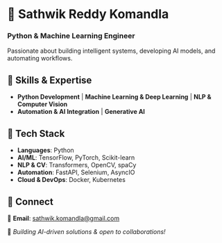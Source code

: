# 🚀 Sathwik Reddy Komandla
### **Python & Machine Learning Engineer**

Passionate about building intelligent systems, developing AI models, and automating workflows.

## 🔹 Skills & Expertise
- **Python Development** | **Machine Learning & Deep Learning** | **NLP & Computer Vision**
- **Automation & AI Integration** | **Generative AI** 

## 🔹 Tech Stack
- **Languages**: Python  
- **AI/ML**: TensorFlow, PyTorch, Scikit-learn  
- **NLP & CV**: Transformers, OpenCV, spaCy  
- **Automation**: FastAPI, Selenium, AsyncIO  
- **Cloud & DevOps**: Docker, Kubernetes

## 🔹 Connect
📧 **Email**: sathwik.komandla@gmail.com  
  

📌 *Building AI-driven solutions & open to collaborations!*
